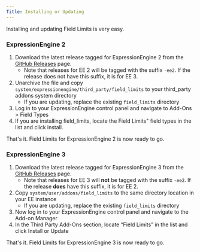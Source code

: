 ```yaml
---
Title: Installing or Updating
---
```


Installing and updating Field Limits is very easy.

### ExpressionEngine 2

1. Download the latest release tagged for ExpressionEngine 2 from the [GitHub Releases] page.
	- Note that releases for EE 2 will be tagged with the suffix `-ee2`. If the release does not have this suffix, it is for EE 3.
2. Unarchive the file and copy `system/expressionengine/third_party/field_limits` to your third_party addons system directory
	- If you are updating, replace the existing `field_limits` directory
3. Log in to your ExpressionEngine control panel and navigate to Add-Ons > Field Types
4. If you are installing field_limits, locate the Field Limits" field types in the list and click install.

That's it. Field Limits for ExpressionEngine 2 is now ready to go.

### ExpressionEngine 3

1. Download the latest release tagged for ExpressionEngine 3 from the [GitHub Releases] page.
	- Note that releases for EE 3 will **not** be tagged with the suffix `-ee2`. If the release **does** have this suffix, it is for EE 2.
2. Copy `system/user/addons/field_limits` to the same directory location in your EE instance
	- If you are updating, replace the existing `field_limits` directory
3. Now log in to your ExpressionEngine control panel and navigate to the Add-on Manager
4. In the Third Party Add-Ons section, locate “Field Limits” in the list and click Install or Update

That's it. Field Limits for ExpressionEngine 3 is now ready to go.

[GitHub Releases]: https://github.com/tjdraper/ee-field-limits/releases

